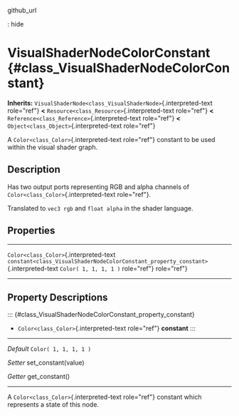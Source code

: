 github\_url

:   hide

VisualShaderNodeColorConstant {#class_VisualShaderNodeColorConstant}
=============================

**Inherits:**
`VisualShaderNode<class_VisualShaderNode>`{.interpreted-text role="ref"}
**\<** `Resource<class_Resource>`{.interpreted-text role="ref"} **\<**
`Reference<class_Reference>`{.interpreted-text role="ref"} **\<**
`Object<class_Object>`{.interpreted-text role="ref"}

A `Color<class_Color>`{.interpreted-text role="ref"} constant to be used
within the visual shader graph.

Description
-----------

Has two output ports representing RGB and alpha channels of
`Color<class_Color>`{.interpreted-text role="ref"}.

Translated to `vec3 rgb` and `float alpha` in the shader language.

Properties
----------

  ---------------------------------------- ------------------------------------------------------------------------------------- -----------------------
  `Color<class_Color>`{.interpreted-text   `constant<class_VisualShaderNodeColorConstant_property_constant>`{.interpreted-text   `Color( 1, 1, 1, 1 )`
  role="ref"}                              role="ref"}                                                                           

  ---------------------------------------- ------------------------------------------------------------------------------------- -----------------------

Property Descriptions
---------------------

::: {#class_VisualShaderNodeColorConstant_property_constant}
-   `Color<class_Color>`{.interpreted-text role="ref"} **constant**
:::

  ----------- -------------------------
  *Default*   `Color( 1, 1, 1, 1 )`

  *Setter*    set\_constant(value)

  *Getter*    get\_constant()
  ----------- -------------------------

A `Color<class_Color>`{.interpreted-text role="ref"} constant which
represents a state of this node.
